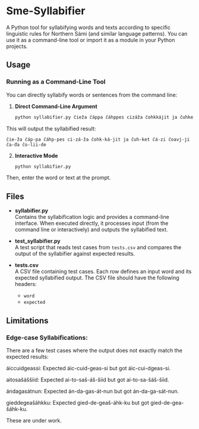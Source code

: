# Sme-Syllabifier

A Python tool for syllabifying words and texts according to specific linguistic rules for Northern Sámi (and similar language patterns). You can use it as a command-line tool or import it as a module in your Python projects.

## Usage

### Running as a Command-Line Tool

You can directly syllabify words or sentences from the command line:

1. **Direct Command-Line Argument**

   ```bash
   python syllabifier.py čieža čáppa čáhppes cizáža čohkkájit ja čuhket čázi čoavjji čađa čoliide
   ```

This will output the syllabified result:

    čie-ža čáp-pa čáhp-pes ci-zá-ža čohk-ká-jit ja čuh-ket čá-zi čoavj-ji ča-đa čo-lii-de

2. **Interactive Mode**

   ```bash
   python syllabifier.py
   ```

Then, enter the word or text at the prompt.

## Files

- **syllabifier.py**  
  Contains the syllabification logic and provides a command-line interface. When executed directly, it processes input (from the command line or interactively) and outputs the syllabified text.

- **test_syllabifier.py**  
  A test script that reads test cases from `tests.csv` and compares the output of the syllabifier against expected results.

- **tests.csv**  
  A CSV file containing test cases. Each row defines an input word and its expected syllabified output. The CSV file should have the following headers:
  - `word`
  - `expected`

## Limitations

### Edge-case Syllabifications:

There are a few test cases where the output does not exactly match the expected results:

áiccuidgeassi: Expected áic-cuid-geas-si but got áic-cui-dgeas-si.

aitosašáššiid: Expected ai-to-saš-áš-šiid but got ai-to-sa-šáš-šiid.

ándagasátnun: Expected án-da-gas-át-nun but got án-da-ga-sát-nun.

gieddegeašáhkku: Expected gied-de-geaš-áhk-ku but got gied-de-gea-šáhk-ku.

These are under work.
